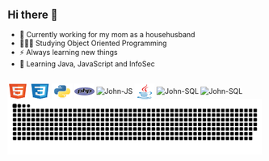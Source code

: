 ## Hi there 👋

- 🛐 Currently working for my mom as a househusband
- 👨🏼‍💻 Studying Object Oriented Programming 
- ⚡ Always learning new things
- 🤖 Learning Java, JavaScript and InfoSec
  
<div style="display: inline_block"><br>
  <img align="center" alt="John-HTML" height="30" width="40" src="https://raw.githubusercontent.com/devicons/devicon/master/icons/html5/html5-original.svg">
  <img align="center" alt="John-CSS" height="30" width="40" src="https://raw.githubusercontent.com/devicons/devicon/master/icons/css3/css3-original.svg">
  <img align="center" alt="John-Python" height="30" width="40" src="https://raw.githubusercontent.com/devicons/devicon/master/icons/python/python-original.svg">
  <img align="center" alt="John-PHP" height="30" width="40" src="https://raw.githubusercontent.com/devicons/devicon/master/icons/php/php-original.svg">
  <img align="center" alt="John-JS" height="30" width="40" src="https://www.svgrepo.com/show/303206/javascript-logo.svg">
  <img align="center" alt="John-Java" height="30" width="40" src="https://raw.githubusercontent.com/devicons/devicon/master/icons/java/java-original.svg">
  <img align="center" alt="John-SQL" height="30" width="40" src="https://www.svgrepo.com/show/374093/sql.svg">
  <img align="center" alt="John-SQL" height="60" width="70" src="https://www.svgrepo.com/show/303251/mysql-logo.svg">
</div>

<picture>
  <source media="(prefers-color-scheme: dark)" srcset="https://raw.githubusercontent.com/platane/platane/output/github-contribution-grid-snake-dark.svg">
  <source media="(prefers-color-scheme: light)" srcset="https://raw.githubusercontent.com/platane/platane/output/github-contribution-grid-snake.svg">
  <img alt="github contribution grid snake animation" src="https://raw.githubusercontent.com/platane/platane/output/github-contribution-grid-snake.svg">
</picture> 
